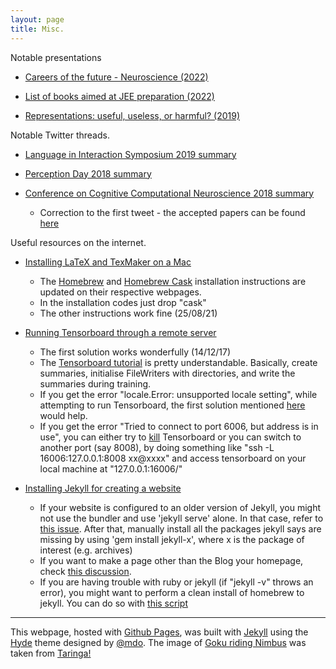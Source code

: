 ```yaml
---
layout: page
title: Misc.
---
```


<p class="message">
  Notable presentations
</p>

- [Careers of the future - Neuroscience (2022)](https://youtu.be/78QvSqDbDo0)

- [List of books aimed at JEE preparation (2022)](https://sushrutthorat.com/jee_prep/)

- [Representations: useful, useless, or harmful? (2019)](https://doi.org/10.6084/m9.figshare.18347789.v2)

<!---- - [A perspective on Mind Uploading (2019)](https://doi.org/10.6084/m9.figshare.8868782.v1) ----->

<p class="message">
  Notable Twitter threads.
</p>

- [Language in Interaction Symposium 2019 summary](https://twitter.com/martisamuser/status/1115679784942673922?s=20)

- [Perception Day 2018 summary](https://twitter.com/martisamuser/status/1071357743318077441?s=20)

- [Conference on Cognitive Computational Neuroscience 2018 summary](https://twitter.com/martisamuser/status/1037930887592206336?s=20)
  - Correction to the first tweet - the accepted papers can be found [here](https://ccneuro.org/2018/Papers/AcceptedPapers.asp)

<p class="message">
  Useful resources on the internet.
</p>

- [Installing LaTeX and TexMaker on a Mac](https://thetechsolo.wordpress.com/2016/01/28/latex-on-mac-the-easy-way/)
  - The [Homebrew](https://brew.sh) and [Homebrew Cask](https://caskroom.github.io) installation instructions are updated on their respective webpages.
  - In the installation codes just drop "cask"
  - The other instructions work fine (25/08/21)

- [Running Tensorboard through a remote server](https://stackoverflow.com/questions/37987839/how-can-i-run-tensorboard-on-a-remote-server)
  - The first solution works wonderfully (14/12/17)
  - The [Tensorboard tutorial](https://www.tensorflow.org/get_started/summaries_and_tensorboard) is pretty understandable. Basically, create summaries, initialise FileWriters with directories, and write the summaries during training.
  - If you get the error "locale.Error: unsupported locale setting", while attempting to run Tensorboard, the first solution mentioned [here](https://stackoverflow.com/questions/14547631/python-locale-error-unsupported-locale-setting) would help.
  - If you get the error "Tried to connect to port 6006, but address is in use", you can either try to [kill](https://www.digitalocean.com/community/tutorials/how-to-use-ps-kill-and-nice-to-manage-processes-in-linux) Tensorboard or you can switch to another port (say 8008), by doing something like "ssh -L 16006:127.0.0.1:8008 xx@xxxx" and access tensorboard on your local machine at "127.0.0.1:16006/"

- [Installing Jekyll for creating a website](https://x-team.com/blog/build-a-free-website-with-jekyll-and-github-pages/)
	- If your website is configured to an older version of Jekyll, you might not use the bundler and use 'jekyll serve' alone. In that case, refer to [this issue](https://github.com/Huxpro/huxpro.github.io/issues/62). After that, manually install all the packages jekyll says are missing by using 'gem install jekyll-x', where x is the package of interest (e.g. archives)
  - If you want to make a page other than the Blog your homepage, check [this discussion](https://github.com/jekyll/jekyll-help/issues/289).
  - If you are having trouble with ruby or jekyll (if "jekyll -v" throws an error), you might want to perform a clean install of homebrew to jekyll. You can do so with [this script](https://github.com/monfresh/laptop)

<hr>

This webpage, hosted with [Github Pages](https://pages.github.com), was built with [Jekyll](http://jekyllrb.com) using the [Hyde](https://github.com/poole/hyde) theme designed by [@mdo](https://twitter.com/mdo). The image of [Goku riding Nimbus](https://wallpapers.wallhaven.cc/wallpapers/full/wallhaven-241742.png) was taken from [Taringa!](https://www.taringa.net/post/imagenes/18835146/Wallpapers-Dragon-Ball.html)
